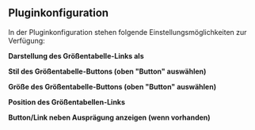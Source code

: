 ## Pluginkonfiguration

In der Pluginkonfiguration stehen folgende Einstellungsmöglichkeiten
zur Verfügung:

**Darstellung des Größentabelle-Links als**<br>

**Stil des Größentabelle-Buttons (oben "Button" auswählen)**<br>

**Größe des Größentabelle-Buttons (oben "Button" auswählen)**<br>

**Position des Größentabellen-Links**<br>

**Button/Link neben Ausprägung anzeigen (wenn vorhanden)**<br>
